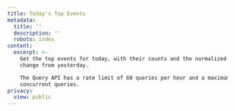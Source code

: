 ```yaml
---
title: Today's Top Events
metadata:
  title: ''
  description: ''
  robots: index
content:
  excerpt: >-
    Get the top events for today, with their counts and the normalized percent
    change from yesterday.

    The Query API has a rate limit of 60 queries per hour and a maximum of 5
    concurrent queries.
privacy:
  view: public
---
```


